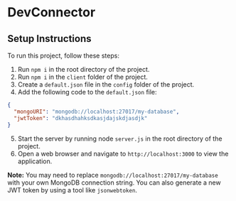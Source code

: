 # DevConnector

## Setup Instructions

To run this project, follow these steps:

1. Run `npm i` in the root directory of the project.
2. Run `npm i` in the `client` folder of the project.
3. Create a `default.json` file in the `config` folder of the project.
4. Add the following code to the `default.json` file:

```json
{
  "mongoURI": "mongodb://localhost:27017/my-database",
  "jwtToken": "dkhasdhahksdkasjdajskdjasdjk"
}
```
5. Start the server by running node `server.js` in the root directory of the project.
6. Open a web browser and navigate to `http://localhost:3000` to view the application.

**Note:** You may need to replace `mongodb://localhost:27017/my-database` with your own MongoDB connection string. You can also generate a new JWT token by using a tool like `jsonwebtoken`.
